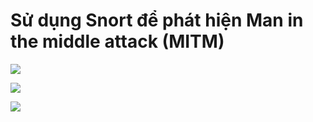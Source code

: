 # Sử dụng Snort để phát hiện Man in the middle attack (MITM) 

![](https://i.ibb.co/sFmFh2K/2021-11-21-14-46.png)

![](https://i.ibb.co/421f1RN/2021-11-21-15-05.png)

![](https://i.ibb.co/R4Bxv5c/2021-11-21-15-23.png)

